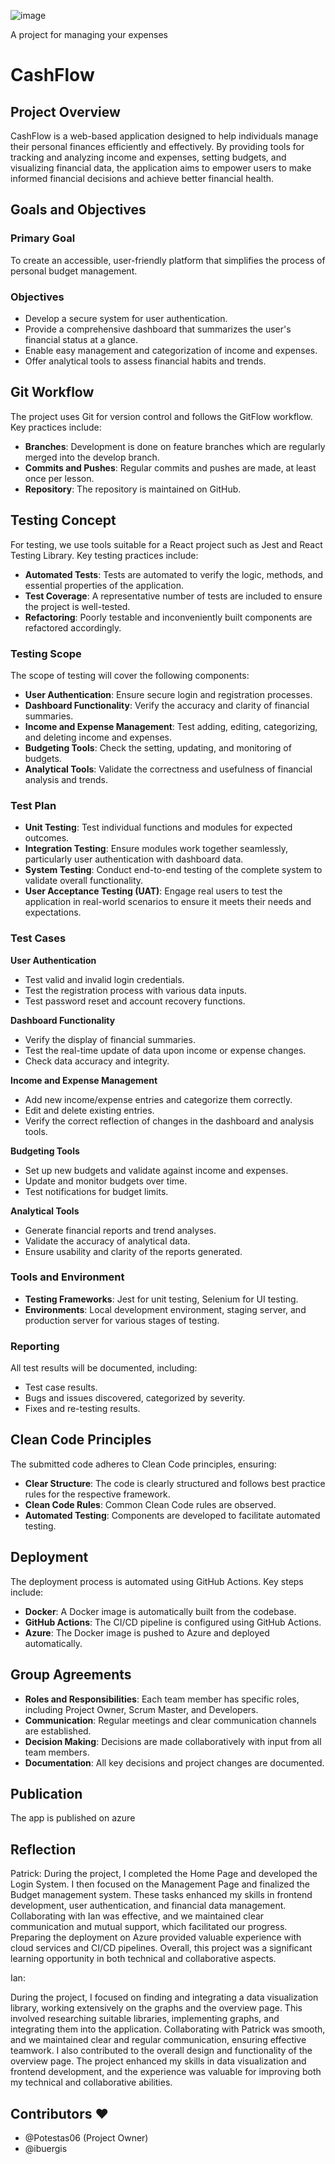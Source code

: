 ![image](https://github.com/Potestas06/CashFlow/assets/94400853/f0aecaa0-8098-4c57-b178-31d7ee3d3031)

A project for managing your expenses

# CashFlow

## Project Overview

CashFlow is a web-based application designed to help individuals manage their personal finances efficiently and effectively. By providing tools for tracking and analyzing income and expenses, setting budgets, and visualizing financial data, the application aims to empower users to make informed financial decisions and achieve better financial health.

## Goals and Objectives

### Primary Goal
To create an accessible, user-friendly platform that simplifies the process of personal budget management.

### Objectives
- Develop a secure system for user authentication.
- Provide a comprehensive dashboard that summarizes the user's financial status at a glance.
- Enable easy management and categorization of income and expenses.
- Offer analytical tools to assess financial habits and trends.

## Git Workflow

The project uses Git for version control and follows the GitFlow workflow. Key practices include:
- **Branches**: Development is done on feature branches which are regularly merged into the develop branch.
- **Commits and Pushes**: Regular commits and pushes are made, at least once per lesson.
- **Repository**: The repository is maintained on GitHub.

## Testing Concept

For testing, we use tools suitable for a React project such as Jest and React Testing Library. Key testing practices include:
- **Automated Tests**: Tests are automated to verify the logic, methods, and essential properties of the application.
- **Test Coverage**: A representative number of tests are included to ensure the project is well-tested.
- **Refactoring**: Poorly testable and inconveniently built components are refactored accordingly.

### Testing Scope
The scope of testing will cover the following components:
- **User Authentication**: Ensure secure login and registration processes.
- **Dashboard Functionality**: Verify the accuracy and clarity of financial summaries.
- **Income and Expense Management**: Test adding, editing, categorizing, and deleting income and expenses.
- **Budgeting Tools**: Check the setting, updating, and monitoring of budgets.
- **Analytical Tools**: Validate the correctness and usefulness of financial analysis and trends.

### Test Plan
- **Unit Testing**: Test individual functions and modules for expected outcomes.
- **Integration Testing**: Ensure modules work together seamlessly, particularly user authentication with dashboard data.
- **System Testing**: Conduct end-to-end testing of the complete system to validate overall functionality.
- **User Acceptance Testing (UAT)**: Engage real users to test the application in real-world scenarios to ensure it meets their needs and expectations.

### Test Cases
**User Authentication**
- Test valid and invalid login credentials.
- Test the registration process with various data inputs.
- Test password reset and account recovery functions.

**Dashboard Functionality**
- Verify the display of financial summaries.
- Test the real-time update of data upon income or expense changes.
- Check data accuracy and integrity.

**Income and Expense Management**
- Add new income/expense entries and categorize them correctly.
- Edit and delete existing entries.
- Verify the correct reflection of changes in the dashboard and analysis tools.

**Budgeting Tools**
- Set up new budgets and validate against income and expenses.
- Update and monitor budgets over time.
- Test notifications for budget limits.

**Analytical Tools**
- Generate financial reports and trend analyses.
- Validate the accuracy of analytical data.
- Ensure usability and clarity of the reports generated.

###  Tools and Environment
- **Testing Frameworks**: Jest for unit testing, Selenium for UI testing.
- **Environments**: Local development environment, staging server, and production server for various stages of testing.

###  Reporting
All test results will be documented, including:
- Test case results.
- Bugs and issues discovered, categorized by severity.
- Fixes and re-testing results.

## Clean Code Principles

The submitted code adheres to Clean Code principles, ensuring:
- **Clear Structure**: The code is clearly structured and follows best practice rules for the respective framework.
- **Clean Code Rules**: Common Clean Code rules are observed.
- **Automated Testing**: Components are developed to facilitate automated testing.

## Deployment

The deployment process is automated using GitHub Actions. Key steps include:
- **Docker**: A Docker image is automatically built from the codebase.
- **GitHub Actions**: The CI/CD pipeline is configured using GitHub Actions.
- **Azure**: The Docker image is pushed to Azure and deployed automatically.

## Group Agreements

- **Roles and Responsibilities**: Each team member has specific roles, including Project Owner, Scrum Master, and Developers.
- **Communication**: Regular meetings and clear communication channels are established.
- **Decision Making**: Decisions are made collaboratively with input from all team members.
- **Documentation**: All key decisions and project changes are documented.

## Publication

The app is published on azure


## Reflection

Patrick:
During the project, I completed the Home Page and developed the Login System. I then focused on the Management Page and finalized the Budget management system. These tasks enhanced my skills in frontend development, user authentication, and financial data management. Collaborating with Ian was effective, and we maintained clear communication and mutual support, which facilitated our progress. Preparing the deployment on Azure provided valuable experience with cloud services and CI/CD pipelines. Overall, this project was a significant learning opportunity in both technical and collaborative aspects.

Ian:

During the project, I focused on finding and integrating a data visualization library, working extensively on the graphs and the overview page. This involved researching suitable libraries, implementing graphs, and integrating them into the application. Collaborating with Patrick was smooth, and we maintained clear and regular communication, ensuring effective teamwork. I also contributed to the overall design and functionality of the overview page. The project enhanced my skills in data visualization and frontend development, and the experience was valuable for improving both my technical and collaborative abilities.



## Contributors ❤️
- @Potestas06 (Project Owner)
- @ibuergis
